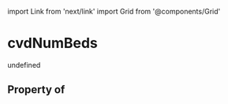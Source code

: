 import Link from 'next/link'
import Grid from '@components/Grid'

# cvdNumBeds

undefined

## Property of



